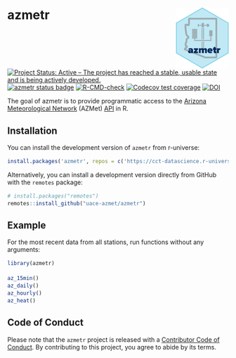 
# azmetr <img src="man/figures/logo.png" align="right" height="139" alt="" />

<!-- badges: start -->
[![Project Status: Active – The project has reached a stable, usable state and is being actively developed.](https://www.repostatus.org/badges/latest/active.svg)](https://www.repostatus.org/#active)
[![azmetr status badge](https://cct-datascience.r-universe.dev/badges/azmetr)](https://cct-datascience.r-universe.dev)
[![R-CMD-check](https://github.com/uace-azmet/azmetr/actions/workflows/R-CMD-check.yaml/badge.svg)](https://github.com/uace-azmet/azmetr/actions/workflows/R-CMD-check.yaml)
[![Codecov test coverage](https://codecov.io/gh/uace-azmet/azmetr/branch/main/graph/badge.svg)](https://app.codecov.io/gh/uace-azmet/azmetr?branch=main)
[![DOI](https://zenodo.org/badge/DOI/10.5281/zenodo.7675685.svg)](https://doi.org/10.5281/zenodo.7675685)
<!-- badges: end -->

The goal of azmetr is to provide programmatic access to the [Arizona Meteorological Network](https://azmet.arizona.edu/) (AZMet) [API](https://app.swaggerhub.com/apis/mattjh/AZMetAPI/1.0#/) in R.

## Installation

You can install the development version of `azmetr` from r-universe:

```r
install.packages('azmetr', repos = c('https://cct-datascience.r-universe.dev', 'https://cloud.r-project.org'))
```

Alternatively, you can install a development version directly from GitHub with the `remotes` package:

``` r
# install.packages("remotes")
remotes::install_github("uace-azmet/azmetr")
```


## Example

For the most recent data from all stations, run functions without any arguments:

``` r
library(azmetr)

az_15min()
az_daily()
az_hourly()
az_heat()
```

## Code of Conduct
  
  Please note that the `azmetr` project is released with a [Contributor Code of Conduct](https://contributor-covenant.org/version/2/1/CODE_OF_CONDUCT.html). By contributing to this project, you agree to abide by its terms.
